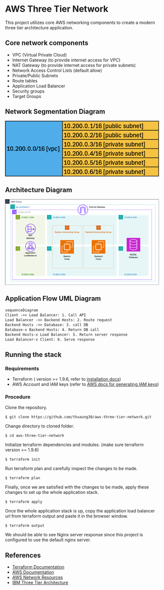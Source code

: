 # AWS Three Tier Network

This project utilizes core AWS networking components to create a modern three tier architecture application.

## Core network components

- VPC (Virtual Private Cloud)
- Internet Gateway (to provide internet access for VPC)
- NAT Gateway (to provide internet access for private subnets)
- Network Access Control Lists (default allow)
- Private/Public Subnets
- Route tables
- Application Load Balancer
- Security groups
- Target Groups

## Network Segmentation Diagram

![network segmentaion](./assets/network-segments.png)


## Architecture Diagram
![architecture diagram](./assets/aws-three-tier-network.png)


## Application Flow UML Diagram

```mermaid
sequenceDiagram
Client ->> Load Balancer: 1. Call API
Load Balancer ->> Backend Hosts: 2. Route request
Backend Hosts ->> Database: 3. call DB
Database-x Backend Hosts: 4. Return DB call
Backend Hosts-x Load Balancer: 5. Return server response
Load Balancer-x Client: 6. Serve response
```

## Running the stack

### Requirements
- Terraform ( version >= 1.9.6, refer to [installation docs](https://developer.hashicorp.com/terraform/install))
- AWS Account and IAM keys (refer to [AWS docs for generating IAM keys](https://docs.aws.amazon.com/IAM/latest/UserGuide/access-keys-admin-managed.html#admin-create-access-key))

###  Procedure

Clone the repository.
```
$ git clone https://github.com/thuaung30/aws-three-tier-network.git
```
Change directory to cloned folder.
```
$ cd aws-three-tier-network
```
Initialize terraform dependencies and modules. (make sure terraform version >= 1.9.6)
```
$ terraform init
```
Run terraform plan and carefully inspect the changes to be made.
```
$ terraform plan
```
Finally, once we are satisfied with the changes to be made, apply these changes to set up the whole application stack.
```
$ terraform apply
```
Once the whole application stack is up, copy the application load balancer url from terraform output and paste it in the browser window.
```
$ terraform output
```
We should be able to see Nginx server response since this project is configured to use the default nginx server.


## References
- [Terraform Documentation](https://developer.hashicorp.com/terraform/docs)
- [AWS Documentation](https://docs.aws.amazon.com/)
- [AWS Network Resources](https://docs.aws.amazon.com/vpc/?icmpid=docs_homepage_featuredsvcs)
- [IBM Three Tier Architecture](https://www.ibm.com/topics/three-tier-architecture)
